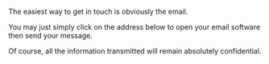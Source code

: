 The easiest way to get in touch is obviously the email.

You may just simply click on the address below to open your email software then send your message.

Of course, all the information transmitted will remain absolutely confidential.
